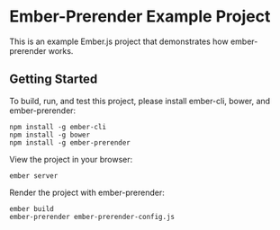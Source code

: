 # Ember-Prerender Example Project #

This is an example Ember.js project that demonstrates how
ember-prerender works.

## Getting Started ##

To build, run, and test this project, please install ember-cli, bower,
and ember-prerender:

    npm install -g ember-cli
    npm install -g bower
    npm install -g ember-prerender

View the project in your browser:

    ember server 

Render the project with ember-prerender:

    ember build
    ember-prerender ember-prerender-config.js
